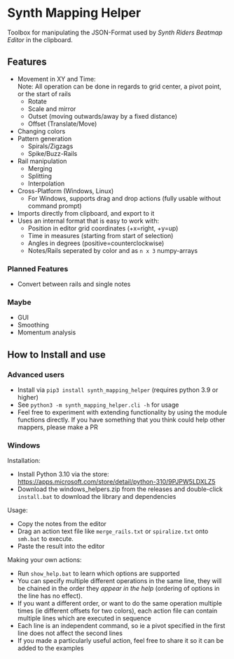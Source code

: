 # Synth Mapping Helper

Toolbox for manipulating the JSON-Format used by *Synth Riders Beatmap Editor* in the clipboard.

## Features

* Movement in XY and Time:  
    Note: All operation can be done in regards to grid center, a pivot point, or the start of rails
    * Rotate
    * Scale and mirror
    * Outset (moving outwards/away by a fixed distance)
    * Offset (Translate/Move)
* Changing colors
* Pattern generation
    * Spirals/Zigzags
    * Spike/Buzz-Rails
* Rail manipulation
    * Merging
    * Splitting
    * Interpolation
* Cross-Platform (Windows, Linux)
    * For Windows, supports drag and drop actions (fully usable without command prompt)
* Imports directly from clipboard, and export to it
* Uses an internal format that is easy to work with:
    * Position in editor grid coordinates (+x=right, +y=up)
    * Time in measures (starting from start of selection)
    * Angles in degrees (positive=counterclockwise)
    * Notes/Rails seperated by color and as `n x 3` numpy-arrays

### Planned Features
* Convert between rails and single notes

### Maybe
* GUI
* Smoothing
* Momentum analysis

## How to Install and use

### Advanced users
* Install via `pip3 install synth_mapping_helper` (requires python 3.9 or higher)
* See `python3 -m synth_mapping_helper.cli -h` for usage
* Feel free to experiment with extending functionality by using the module functions directly. If you have something that you think could help other mappers, please make a PR

### Windows
Installation:

* Install Python 3.10 via the store: https://apps.microsoft.com/store/detail/python-310/9PJPW5LDXLZ5
* Download the windows_helpers.zip from the releases and double-click `install.bat` to download the library and dependencies

Usage:

* Copy the notes from the editor
* Drag an action text file like `merge_rails.txt` or `spiralize.txt` onto `smh.bat` to execute.
* Paste the result into the editor

Making your own actions:

* Run `show_help.bat` to learn which options are supported
* You can specify multiple different operations in the same line, they will be chained in the order they *appear in the help* (ordering of options in the line has no effect).
* If you want a different order, or want to do the same operation multiple times (ie different offsets for two colors), each action file can contain multiple lines which are executed in sequence
* Each line is an independent command, so ie a pivot specified in the first line does not affect the second lines
* If you made a particularly useful action, feel free to share it so it can be added to the examples
